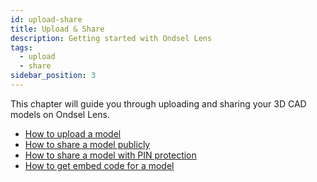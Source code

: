 ```yaml
---
id: upload-share
title: Upload & Share
description: Getting started with Ondsel Lens
tags:
  - upload
  - share
sidebar_position: 3
---
```


This chapter will guide you through uploading and sharing your 3D CAD models
on Ondsel Lens.

- [How to upload a model](/docs/upload-share/upload/)
- [How to share a model publicly](/docs/upload-share/public-share-links/)
- [How to share a model with PIN protection](/docs/upload-share/pin-protected-share-links/)
- [How to get embed code for a model](/docs/upload-share/embed-code/)